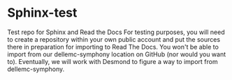 # Sphinx-test
Test repo for Sphinx and Read the Docs
For testing purposes, you will need to create a repository within your own public account and put the sources there in preparation for importing to Read The Docs. You won't be able to import from our dellemc-symphony location on GitHub (nor would you want to). Eventually, we will work with Desmond to figure a way to import from dellemc-symphony. 
